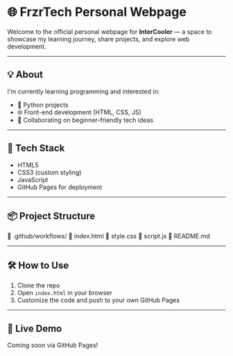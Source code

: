 # 🌐 FrzrTech Personal Webpage

Welcome to the official personal webpage for **InterCooler** — a space to showcase my learning journey, share projects, and explore web development.

---

## 💡 About

I'm currently learning programming and interested in:
- 🐍 Python projects
- 🌐 Front-end development (HTML, CSS, JS)
- 🤝 Collaborating on beginner-friendly tech ideas

---

## 🚀 Tech Stack

- HTML5
- CSS3 (custom styling)
- JavaScript
- GitHub Pages for deployment

---

## 📦 Project Structure

📁 .github/workflows/
📄 index.html
📄 style.css
📄 script.js
📄 README.md


---

## 🛠️ How to Use

1. Clone the repo
2. Open `index.html` in your browser
3. Customize the code and push to your own GitHub Pages

---

## 🔗 Live Demo

Coming soon via GitHub Pages!
